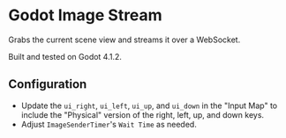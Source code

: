# Godot Image Stream

Grabs the current scene view and streams it over a WebSocket.

Built and tested on Godot 4.1.2.

## Configuration

- Update the `ui_right`, `ui_left`, `ui_up`, and `ui_down` in the "Input Map" to include the "Physical" version of the right, left, up, and down keys.
- Adjust `ImageSenderTimer`'s `Wait Time` as needed.
